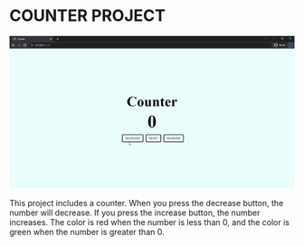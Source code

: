 # COUNTER PROJECT

![project](images/project.gif)

This project includes a counter. When you press the decrease button, the number will decrease. If you press the increase button, the number increases. The color is red when the number is less than 0, and the color is green when the number is greater than 0.